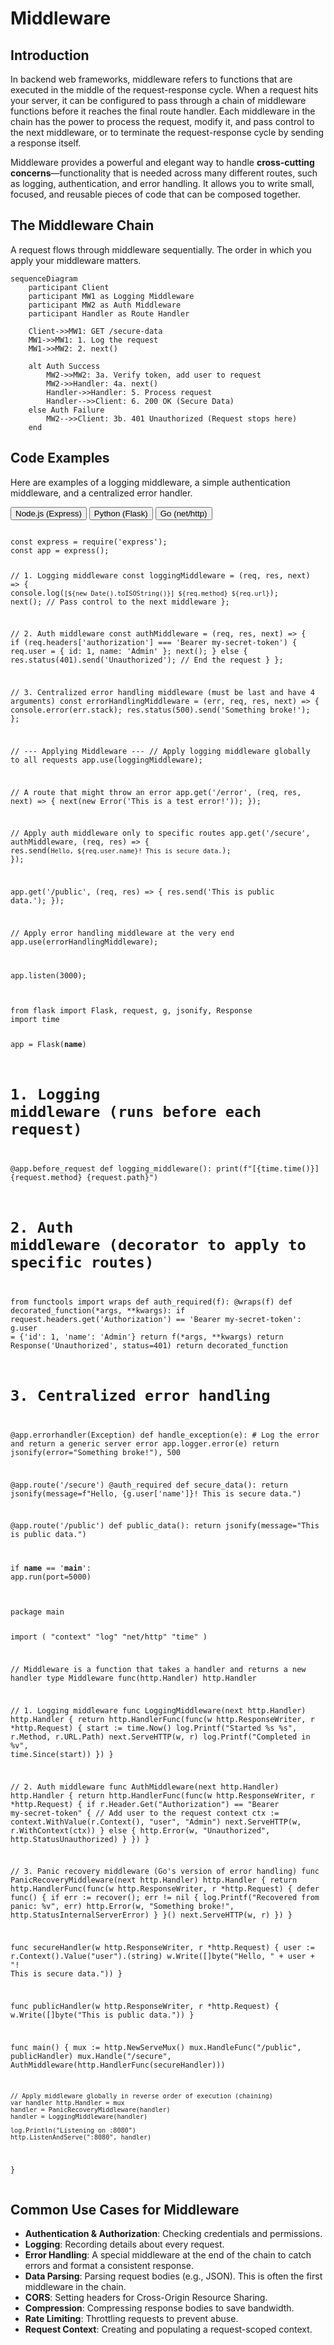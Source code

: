 # Middleware

## Introduction

In backend web frameworks, middleware refers to functions that are executed in the middle of the request-response cycle. When a request hits your server, it can be configured to pass through a chain of middleware functions before it reaches the final route handler. Each middleware in the chain has the power to process the request, modify it, and pass control to the next middleware, or to terminate the request-response cycle by sending a response itself.

Middleware provides a powerful and elegant way to handle **cross-cutting concerns**—functionality that is needed across many different routes, such as logging, authentication, and error handling. It allows you to write small, focused, and reusable pieces of code that can be composed together.

## The Middleware Chain

A request flows through middleware sequentially. The order in which you apply your middleware matters.

```mermaid
sequenceDiagram
    participant Client
    participant MW1 as Logging Middleware
    participant MW2 as Auth Middleware
    participant Handler as Route Handler
    
    Client->>MW1: GET /secure-data
    MW1->>MW1: 1. Log the request
    MW1->>MW2: 2. next()
    
    alt Auth Success
        MW2->>MW2: 3a. Verify token, add user to request
        MW2->>Handler: 4a. next()
        Handler->>Handler: 5. Process request
        Handler-->>Client: 6. 200 OK (Secure Data)
    else Auth Failure
        MW2-->>Client: 3b. 401 Unauthorized (Request stops here)
    end
```

## Code Examples

Here are examples of a logging middleware, a simple authentication middleware, and a centralized error handler.

<div class="code-tabs">
  <div class="tab-buttons">
    <button class="tab-button active" data-lang="nodejs">Node.js (Express)</button>
    <button class="tab-button" data-lang="python">Python (Flask)</button>
    <button class="tab-button" data-lang="go">Go (net/http)</button>
  </div>
  <div class="tab-content active" data-lang="nodejs">
<pre><code class="language-javascript">
const express = require('express');
const app = express();

// 1. Logging middleware
const loggingMiddleware = (req, res, next) => {
  console.log(`[${new Date().toISOString()}] ${req.method} ${req.url}`);
  next(); // Pass control to the next middleware
};

// 2. Auth middleware
const authMiddleware = (req, res, next) => {
  if (req.headers['authorization'] === 'Bearer my-secret-token') {
    req.user = { id: 1, name: 'Admin' };
    next();
  } else {
    res.status(401).send('Unauthorized'); // End the request
  }
};

// 3. Centralized error handling middleware (must be last and have 4 arguments)
const errorHandlingMiddleware = (err, req, res, next) => {
  console.error(err.stack);
  res.status(500).send('Something broke!');
};

// --- Applying Middleware ---
// Apply logging middleware globally to all requests
app.use(loggingMiddleware);

// A route that might throw an error
app.get('/error', (req, res, next) => {
  next(new Error('This is a test error!'));
});

// Apply auth middleware only to specific routes
app.get('/secure', authMiddleware, (req, res) => {
  res.send(`Hello, ${req.user.name}! This is secure data.`);
});

app.get('/public', (req, res) => {
  res.send('This is public data.');
});

// Apply error handling middleware at the very end
app.use(errorHandlingMiddleware);

app.listen(3000);
</code></pre>
  </div>
  <div class="tab-content" data-lang="python">
<pre><code class="language-python">
from flask import Flask, request, g, jsonify, Response
import time

app = Flask(__name__)

# 1. Logging middleware (runs before each request)
@app.before_request
def logging_middleware():
    print(f"[{time.time()}] {request.method} {request.path}")

# 2. Auth middleware (decorator to apply to specific routes)
from functools import wraps
def auth_required(f):
    @wraps(f)
    def decorated_function(*args, **kwargs):
        if request.headers.get('Authorization') == 'Bearer my-secret-token':
            g.user = {'id': 1, 'name': 'Admin'}
            return f(*args, **kwargs)
        return Response('Unauthorized', status=401)
    return decorated_function

# 3. Centralized error handling
@app.errorhandler(Exception)
def handle_exception(e):
    # Log the error and return a generic server error
    app.logger.error(e)
    return jsonify(error="Something broke!"), 500

@app.route('/secure')
@auth_required
def secure_data():
    return jsonify(message=f"Hello, {g.user['name']}! This is secure data.")

@app.route('/public')
def public_data():
    return jsonify(message="This is public data.")

if __name__ == '__main__':
    app.run(port=5000)
</code></pre>
  </div>
  <div class="tab-content" data-lang="go">
<pre><code class="language-go">
package main

import (
	"context"
	"log"
	"net/http"
	"time"
)

// Middleware is a function that takes a handler and returns a new handler
type Middleware func(http.Handler) http.Handler

// 1. Logging middleware
func LoggingMiddleware(next http.Handler) http.Handler {
	return http.HandlerFunc(func(w http.ResponseWriter, r *http.Request) {
		start := time.Now()
		log.Printf("Started %s %s", r.Method, r.URL.Path)
		next.ServeHTTP(w, r)
		log.Printf("Completed in %v", time.Since(start))
	})
}

// 2. Auth middleware
func AuthMiddleware(next http.Handler) http.Handler {
	return http.HandlerFunc(func(w http.ResponseWriter, r *http.Request) {
		if r.Header.Get("Authorization") == "Bearer my-secret-token" {
            // Add user to the request context
			ctx := context.WithValue(r.Context(), "user", "Admin")
			next.ServeHTTP(w, r.WithContext(ctx))
		} else {
			http.Error(w, "Unauthorized", http.StatusUnauthorized)
		}
	})
}

// 3. Panic recovery middleware (Go's version of error handling)
func PanicRecoveryMiddleware(next http.Handler) http.Handler {
    return http.HandlerFunc(func(w http.ResponseWriter, r *http.Request) {
        defer func() {
            if err := recover(); err != nil {
                log.Printf("Recovered from panic: %v", err)
                http.Error(w, "Something broke!", http.StatusInternalServerError)
            }
        }()
        next.ServeHTTP(w, r)
    })
}


func secureHandler(w http.ResponseWriter, r *http.Request) {
    user := r.Context().Value("user").(string)
	w.Write([]byte("Hello, " + user + "! This is secure data."))
}

func publicHandler(w http.ResponseWriter, r *http.Request) {
	w.Write([]byte("This is public data."))
}

func main() {
	mux := http.NewServeMux()
	mux.HandleFunc("/public", publicHandler)
	mux.Handle("/secure", AuthMiddleware(http.HandlerFunc(secureHandler)))
	
    // Apply middleware globally in reverse order of execution (chaining)
    var handler http.Handler = mux
    handler = PanicRecoveryMiddleware(handler)
    handler = LoggingMiddleware(handler)

	log.Println("Listening on :8080")
	http.ListenAndServe(":8080", handler)
}
</code></pre>
  </div>
</div>

## Common Use Cases for Middleware
*   **Authentication & Authorization**: Checking credentials and permissions.
*   **Logging**: Recording details about every request.
*   **Error Handling**: A special middleware at the end of the chain to catch errors and format a consistent response.
*   **Data Parsing**: Parsing request bodies (e.g., JSON). This is often the first middleware in the chain.
*   **CORS**: Setting headers for Cross-Origin Resource Sharing.
*   **Compression**: Compressing response bodies to save bandwidth.
*   **Rate Limiting**: Throttling requests to prevent abuse.
*   **Request Context**: Creating and populating a request-scoped context.